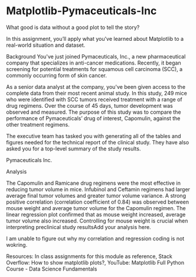 # Matplotlib-Pymaceuticals-Inc

What good is data without a good plot to tell the story?

In this assignment, you’ll apply what you've learned about Matplotlib to a real-world situation and dataset.

Background
You've just joined Pymaceuticals, Inc., a new pharmaceutical company that specializes in anti-cancer medications. Recently, it began screening for potential treatments for squamous cell carcinoma (SCC), a commonly occurring form of skin cancer.

As a senior data analyst at the company, you've been given access to the complete data from their most recent animal study. In this study, 249 mice who were identified with SCC tumors received treatment with a range of drug regimens. Over the course of 45 days, tumor development was observed and measured. The purpose of this study was to compare the performance of Pymaceuticals’ drug of interest, Capomulin, against the other treatment regimens.

The executive team has tasked you with generating all of the tables and figures needed for the technical report of the clinical study. They have also asked you for a top-level summary of the study results.


Pymaceuticals Inc.

Analysis

The Capomulin and Ramicane drug regimens were the most effective in reducing tumor volume in mice. Infubinol and Ceftamin regimens had larger average final tumor volumes and greater tumor volume variance. A strong positive correlation (correlation coefficient of 0.84) was observed between mouse weight and average tumor volume for the Capomulin regimen. The linear regression plot confirmed that as mouse weight increased, average tumor volume also increased. Controlling for mouse weight is crucial when interpreting preclinical study resultsAdd your analysis here.

I am unable to figure out why my correlation and regression coding is not wokring.

Resources: In class assignments for this module as reference, Stack Overflow: How to show matplotlib plots?, YouTube: Matplotlib Full Python Course - Data Science Fundamentals
